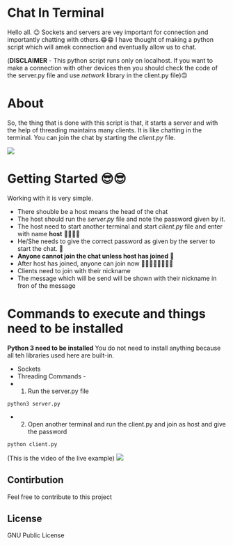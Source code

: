 # Chat In Terminal 
Hello all. 😉 
Sockets and servers are vey important for connection and importantly chatting with others.😂😁
I have thought of making a python script which will amek connection and eventually allow us to chat.

(**DISCLAIMER** - This python script runs only on localhost. If you want to make a connection with other devices then you should check the code of the server.py file and use *network* library in the client.py file)🙃

# About 
So, the thing that is done with this script is that, it starts a server and with the help of threading maintains many clients.
It is like chatting in the terminal. You can join the chat by starting the *client.py* file.

![](https://github.com/Shreejan-35/Chat-App/blob/main/res/chat-img.jpg)

# Getting Started 😎😎
Working with it is very simple.
- There shouble be a host means the head of the chat
- The host should run the *server.py* file and note the password given by it.
- The host need to start another terminal and start *client.py* file and enter with name **host** 👩‍💻👩‍💻
- He/She needs to give the correct password as given by the server to start the chat. 🔐
- **Anyone cannot join the chat unless host has joined** 👥
- After host has joined, anyone can join now 👨‍👨‍👦‍👦👩‍👩‍👧‍👦
- Clients need to join with their nickname
- The message which will be send will be shown with their nickname in fron of the message

# Commands to execute and things need to be installed
**Python 3 need to be installed**
You do not need to install anything because all teh libraries used here are built-in.
- Sockets
- Threading
Commands - 
- 1. Run the server.py file
```
python3 server.py
```
- 2. Open another terminal and run the client.py and join as host and give the password
```
python client.py
```


(This is the video of the live example)
![](https://youtu.be/R8MLOCNbMu0)

## Contirbution
Feel free to contribute to this project

## License
GNU Public License
